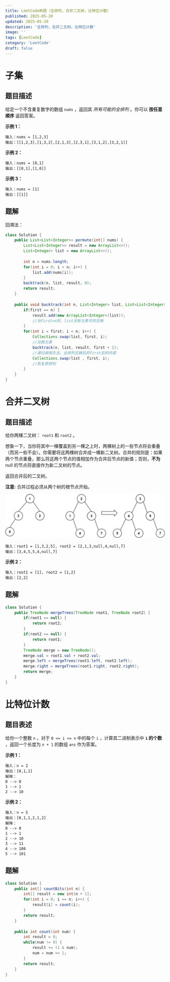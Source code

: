 ```yaml
---
title: LeetCode刷题（全排列，合并二叉树，比特位计数）
published: 2025-05-20
updated: 2025-05-20
description: '全排列，合并二叉树，比特位计数'
image: ''
tags: [LeetCode]
category: 'LeetCode'
draft: false 
---
```


# 子集

## 题目描述

给定一个不含重复数字的数组 `nums` ，返回其 *所有可能的全排列* 。你可以 **按任意顺序** 返回答案。

 

**示例 1：**

```
输入：nums = [1,2,3]
输出：[[1,2,3],[1,3,2],[2,1,3],[2,3,1],[3,1,2],[3,2,1]]
```

**示例 2：**

```
输入：nums = [0,1]
输出：[[0,1],[1,0]]
```

**示例 3：**

```
输入：nums = [1]
输出：[[1]]
```

## 题解

回溯法：

```java
class Solution {
    public List<List<Integer>> permute(int[] nums) {
        List<List<Integer>> result = new ArrayList<>();
        List<Integer> list = new ArrayList<>();
        
        int n = nums.length;
        for(int i = 0; i < n; i++) {
            list.add(nums[i]);
        }
        backtrack(n, list, result, 0);
        return result;
    }

    public void backtrack(int n, List<Integer> list, List<List<Integer>> result, int first) {
        if(first == n) {
            result.add(new ArrayList<Integer>(list));
            //当first=n时，list没有元素可供交换
        }
        for(int i = first; i < n; i++) {
            Collections.swap(list, first, i);
            //交换元素
            backtrack(n, list, result, first + 1);
            //递归调用方法，全排列交换后的first后的内容
            Collections.swap(list , first, i);
            //恢复原排列
        }
    }
}
```



# 合并二叉树

## 题目描述

给你两棵二叉树： `root1` 和 `root2` 。

想象一下，当你将其中一棵覆盖到另一棵之上时，两棵树上的一些节点将会重叠（而另一些不会）。你需要将这两棵树合并成一棵新二叉树。合并的规则是：如果两个节点重叠，那么将这两个节点的值相加作为合并后节点的新值；否则，**不为** null 的节点将直接作为新二叉树的节点。

返回合并后的二叉树。

**注意:** 合并过程必须从两个树的根节点开始。

![159](../images/159.jpg)

```
输入：root1 = [1,3,2,5], root2 = [2,1,3,null,4,null,7]
输出：[3,4,5,5,4,null,7]
```

**示例 2：**

```
输入：root1 = [1], root2 = [1,2]
输出：[2,2]
```



## 题解

```java
class Solution {
    public TreeNode mergeTrees(TreeNode root1, TreeNode root2) {
        if(root1 == null) {
            return root2;
        }
        if(root2 == null) {
            return root1;
        }
        TreeNode merge = new TreeNode();
        merge.val = root1.val + root2.val;
        merge.left = mergeTrees(root1.left, root2.left);
        merge.right = mergeTrees(root1.right, root2.right);
        return merge;      
    }
}
```



# 比特位计数

## 题目表述

给你一个整数 `n` ，对于 `0 <= i <= n` 中的每个 `i` ，计算其二进制表示中 **`1` 的个数** ，返回一个长度为 `n + 1` 的数组 `ans` 作为答案。

 

**示例 1：**

```
输入：n = 2
输出：[0,1,1]
解释：
0 --> 0
1 --> 1
2 --> 10
```

**示例 2：**

```
输入：n = 5
输出：[0,1,1,2,1,2]
解释：
0 --> 0
1 --> 1
2 --> 10
3 --> 11
4 --> 100
5 --> 101
```

## 题解

```java
class Solution {
    public int[] countBits(int n) {
        int[] result = new int[n + 1];
        for(int i = 0; i <= n; i++) {
            result[i] = count(i);
        }
        return result;
    }

    public int count(int num) {
        int result = 0;
        while(num != 0) {
            result += (1 & num);
            num = num >> 1;
        }
        return result;
    }
}
```

